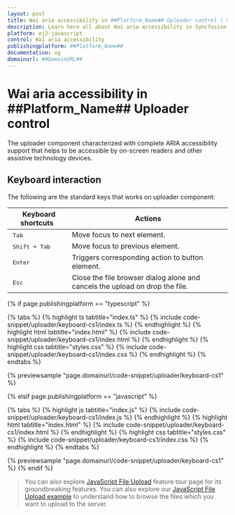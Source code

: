 ```yaml
---
layout: post
title: Wai aria accessibility in ##Platform_Name## Uploader control | Syncfusion
description: Learn here all about Wai aria accessibility in Syncfusion ##Platform_Name## Uploader control of Syncfusion Essential JS 2 and more.
platform: ej2-javascript
control: Wai aria accessibility 
publishingplatform: ##Platform_Name##
documentation: ug
domainurl: ##DomainURL##
---
```


# Wai aria accessibility in ##Platform_Name## Uploader control

The uploader component characterized with complete ARIA accessibility support that helps to be accessible by on-screen readers and other assistive technology devices.

## Keyboard interaction

The following are the standard keys that works on uploader component:

| **Keyboard shortcuts** | **Actions** |
| --- | --- |
| <kbd>Tab</kbd> | Move focus to next element. |
| <kbd>Shift + Tab</kbd> | Move focus to previous element. |
| <kbd>Enter</kbd> | Triggers corresponding action to button element. |
| <kbd>Esc</kbd> | Close the file browser dialog alone and cancels the upload on drop the file. |

{% if page.publishingplatform == "typescript" %}

 {% tabs %}
{% highlight ts tabtitle="index.ts" %}
{% include code-snippet/uploader/keyboard-cs1/index.ts %}
{% endhighlight %}
{% highlight html tabtitle="index.html" %}
{% include code-snippet/uploader/keyboard-cs1/index.html %}
{% endhighlight %}
{% highlight css tabtitle="styles.css" %}
{% include code-snippet/uploader/keyboard-cs1/index.css %}
{% endhighlight %}
{% endtabs %}
        
{% previewsample "page.domainurl/code-snippet/uploader/keyboard-cs1" %}

{% elsif page.publishingplatform == "javascript" %}

{% tabs %}
{% highlight js tabtitle="index.js" %}
{% include code-snippet/uploader/keyboard-cs1/index.js %}
{% endhighlight %}
{% highlight html tabtitle="index.html" %}
{% include code-snippet/uploader/keyboard-cs1/index.html %}
{% endhighlight %}
{% highlight css tabtitle="styles.css" %}
{% include code-snippet/uploader/keyboard-cs1/index.css %}
{% endhighlight %}
{% endtabs %}

{% previewsample "page.domainurl/code-snippet/uploader/keyboard-cs1" %}
{% endif %}

> You can also explore [JavaScript File Upload](https://www.syncfusion.com/javascript-ui-controls/js-file-upload) feature tour page for its groundbreaking features. You can also explore our [JavaScript File Upload example](https://ej2.syncfusion.com/demos/#/material/uploader/default.html) to understand how to browse the files which you want to upload to the server.